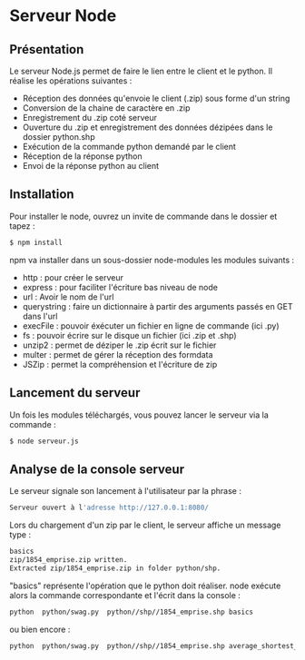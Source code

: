 # Serveur Node 
## Présentation
Le serveur Node.js permet de faire le lien entre le client et le python.
Il réalise les opérations suivantes :

 - Réception des données qu'envoie le client (.zip) sous forme d'un string
 - Conversion de la chaine de caractère en .zip
 - Enregistrement du .zip coté serveur
 - Ouverture du .zip et enregistrement des données dézipées dans le dossier python.shp
 - Exécution de la commande python demandé par le client
 - Réception de la réponse python 
 - Envoi de la réponse python au client

## Installation

Pour installer le node, ouvrez un invite de commande dans le dossier et tapez :

```sh
$ npm install 
```

npm va installer dans un sous-dossier node-modules les modules suivants :

 -  http        : pour créer le serveur
 -  express     : pour faciliter l'écriture bas niveau de node
 -  url         : Avoir le nom de l'url
 -  querystring : faire un dictionnaire à partir des arguments passés en GET dans l'url
 -  execFile    : pouvoir éxécuter un fichier en ligne de commande (ici .py)
 -  fs          : pouvoir écrire sur le disque un fichier (ici .zip et .shp)
 -  unzip2      : permet de déziper le .zip écrit sur le fichier
 -  multer      : permet de gérer la réception des formdata
 -  JSZip       : permet la compréhension et l'écriture de zip

## Lancement du serveur

Un fois les modules téléchargés, vous pouvez lancer le serveur via la commande :

```sh
$ node serveur.js
```

## Analyse de la console serveur
Le serveur signale son lancement à l'utilisateur par la phrase :

```sh
Serveur ouvert à l'adresse http://127.0.0.1:8080/
```

Lors du chargement d'un zip par le client, le serveur affiche un message type :

```sh
basics
zip/1854_emprise.zip written.
Extracted zip/1854_emprise.zip in folder python/shp.
```
"basics" représente l'opération que le python doit réaliser.
node exécute alors la commande correspondante et l'écrit dans la console :
```sh
python  python/swag.py  python//shp//1854_emprise.shp basics
```
ou bien encore :
```sh
python  python/swag.py  python//shp//1854_emprise.shp average_shortest_path_length
```

